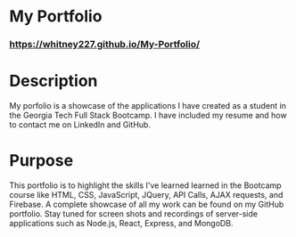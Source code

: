 # My Portfolio
### <https://whitney227.github.io/My-Portfolio/>

# Description
My porfolio is a showcase of the applications I have created as a student in the Georgia Tech Full Stack Bootcamp.  I have included my resume and how to contact me on LinkedIn and GitHub.  
 

 # Purpose
 This portfolio is to highlight the skills I've learned learned in the Bootcamp course like HTML, CSS, JavaScript, JQuery, API Calls, AJAX requests, and Firebase.  A complete showcase of all my work can be found on my GitHub portfolio.  Stay tuned for screen shots and recordings of server-side applications such as Node.js, React, Express, and MongoDB.

